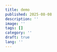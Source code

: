 ```yaml
---
title: demo
published: 2025-08-08
description: ''
image: ''
tags: []
category: ''
draft: true 
lang: ''
---
```

